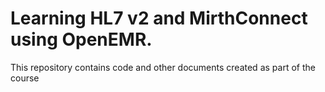 # Learning HL7 v2 and MirthConnect using OpenEMR. 

This repository contains code and other documents created as part of the course
